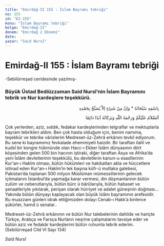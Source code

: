 ```yaml
---
title: "Emirdağ-II 155 : İslam Bayramı tebriği"
no: 155
id: "E2-155"
konu: "İslam Bayramı tebriği"
bolge: "Emirdağ-II"
donem: "Emirdağ 2 Dönemi"
date: 
yazar: "Said Nursî"
---
```


# Emirdağ-II 155 : İslam Bayramı tebriği

<p class="takdim">-Sebilürreşad ceridesinde yazılmış-</p>

### Büyük Üstad Bediüzzaman Said Nursî’nin İslam Bayramını tebrik ve Nur kardeşlere teşekkürü.

<p class="arabic" dir="rtl" title="Meal: “Subhân Allah’ın adıyla” * “Hiçbir şey yoktur ki O'nu hamd ile tesbih etmesin” [İsrâ 17:44]">بِاسْمِهِ سُبْحَانَهُ * وَاِنْ مِنْ شَىْءٍ اِلاَّ يُسَبِّحُ بِحَمْدِهِ</p>

<p class="arabic" dir="rtl" title="Meal: “Allah’ın selâmı, rahmeti ve bereketleri, ebedî ve dâimî olarak üzerinize olsun.”">اَلسَّلاَمُ عَلَيْكُمْ وَرَحْمَةُ اللّٰهِ وَبَرَكَاتُهُ اَبَدًا دَائِمًا</p>

Çok yerlerden, aziz, sıddık, fedakar kardeşlerimden telgraflar ve mektuplarla bayram tebrikleri aldım. Ben çok hasta olduğum için, benim namıma, teşekkür ve tebrike vârislerim Medreset-üz-Zehrâ erkânını tevkil ediyorum. Bu sene ki bayramımız fevkalade ehemmiyeti haizdir. Bir taraftan ilahî ve kudsî bir kongre hükmünde olan Hacc-ı Ekber İslâm dünyasının dört köşesinden gelen 500 bin hacının iştiraki, diğer taraftan Asya ve Afrika’da yeni İslâm devletlerinin teşekkülü, bu devletlerin kanun-u esasîlerinin Kur'an-ı Hakîm olması, bütün hükümleri ve hakikatları akla ve hüccetlere istinad eden Kur'an-ı Hakîm’in tek başına küfr-ü mutlaka galebesi, Pakistan’da toplanan 500 milyon Müslüman mümessillerinin gelecek içtimalarını İstanbul’da yapmağa karar vermesi, din düşmanlarının bütün zulüm ve ceberutlarıyla, bütün bürc ü bârûlarıyla, bütün habaset ve şenaatleriyle yıkılarak, perişan olarak hürriyet ve adalet güneşinin doğması... Yakında bütün dünyayı kaplayacak olan büyük İslâm bayramının arefesidir. Bu muazzam günleri idrak ettiğimizden dolayı Cenab-ı Hakk’a binlerce şükürler, hamd ü senalar..

Medreset-üz-Zehrâ erkânının ve bütün Nur talebelerinin dahilde ve hariçte Türkçe, Arabça ve Farsça Nurların neşrine çalışmalarını tavsiye eder ve bütün aziz ve fedakâr kardeşlerimi bütün ruhumla tebrik ederim. (Sebilürreşad Cild VI Sayı 134)

*Said Nursî*
